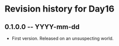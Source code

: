 # Revision history for Day16

## 0.1.0.0  -- YYYY-mm-dd

* First version. Released on an unsuspecting world.
